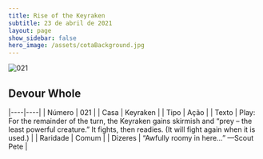 ```yaml
---
title: Rise of the Keyraken
subtitle: 23 de abril de 2021
layout: page
show_sidebar: false
hero_image: /assets/cotaBackground.jpg
---
```


![021](https://cards-keyforge.s3.eu-north-1.amazonaws.com/media/en/rotk/021.png)

## Devour Whole

|----|----|
| Número | 021 |
| Casa | Keyraken |
| Tipo | Ação |
| Texto | Play: For the remainder of the turn, the  Keyraken gains skirmish and “prey – the  least powerful creature.” It fights, then  readies. (It will fight again when it is used.) |
| Raridade | Comum |
| Dizeres | “Awfully roomy in here…”  —Scout Pete |
